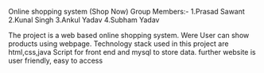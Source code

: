 Online shopping system (Shop Now)
Group Members:- 
1.Prasad Sawant 
2.Kunal Singh 
3.Ankul Yadav 
4.Subham Yadav 

The project is a web based online shopping system. Were User can show products using webpage. Technology stack used in this project are html,css,java Script for front end and mysql to store data. further website is user friendly, easy to access 
